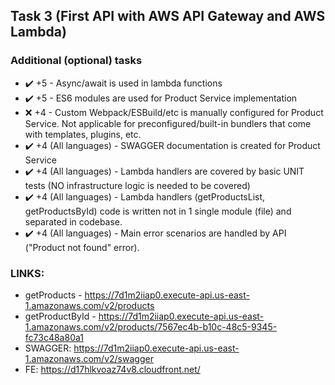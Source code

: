 ## Task 3 (First API with AWS API Gateway and AWS Lambda)

### Additional (optional) tasks
- ️️️️✔️ +5 - Async/await is used in lambda functions
- ✔️ +5 - ES6 modules are used for Product Service implementation
- ❌ +4 - Custom Webpack/ESBuild/etc is manually configured for Product Service. Not applicable for preconfigured/built-in bundlers that come with templates, plugins, etc.
- ✔️ +4 (All languages) - SWAGGER documentation is created for Product Service
- ✔️ +4 (All languages) - Lambda handlers are covered by basic UNIT tests (NO infrastructure logic is needed to be covered)
- ✔️ +4 (All languages) - Lambda handlers (getProductsList, getProductsById) code is written not in 1 single module (file) and separated in codebase.
- ✔️ +4 (All languages) - Main error scenarios are handled by API ("Product not found" error).

### LINKS: 
- getProducts - https://7d1m2iiap0.execute-api.us-east-1.amazonaws.com/v2/products
- getProductById - https://7d1m2iiap0.execute-api.us-east-1.amazonaws.com/v2/products/7567ec4b-b10c-48c5-9345-fc73c48a80a1
- SWAGGER: https://7d1m2iiap0.execute-api.us-east-1.amazonaws.com/v2/swagger
- FE: https://d17hlkvoaz74v8.cloudfront.net/
